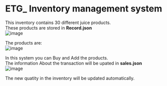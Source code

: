 # ETG_ Inventory management system

This inventory contains 30 different juice products.<br /> 
These products are stored in **Record.json** <br /> 
![image](https://user-images.githubusercontent.com/59435891/131967995-7e202f2a-f795-4be3-b84a-8692055a43d1.png)

The products are:<br /> 
![image](https://user-images.githubusercontent.com/59435891/131968110-106977fa-468c-4b42-902b-69c3bdbb80b5.png)



In this system you can Buy and Add the products.<br /> 
The information About the transaction will be upated in **sales.json**<br /> 
![image](https://user-images.githubusercontent.com/59435891/131968191-268fe00a-142d-4407-b85d-942943d59173.png)

The new quatity in the inventory will be updated automatically.<br /> 


